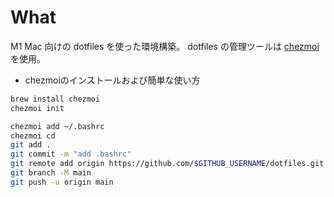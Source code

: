 # What

M1 Mac 向けの dotfiles を使った環境構築。
dotfiles の管理ツールは [chezmoi](https://www.chezmoi.io/) を使用。

* chezmoiのインストールおよび簡単な使い方

```bash
brew install chezmoi
chezmoi init

chezmoi add ~/.bashrc
chezmoi cd
git add .
git commit -m "add .bashrc"
git remote add origin https://github.com/$GITHUB_USERNAME/dotfiles.git
git branch -M main
git push -u origin main
```

